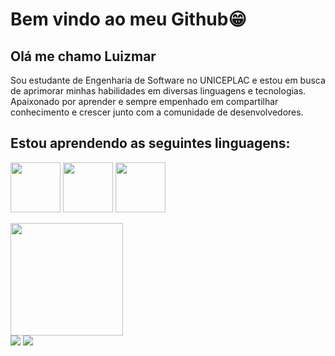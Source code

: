 # Bem vindo ao meu Github😁
## Olá me chamo Luizmar

Sou estudante de Engenharia de Software no UNICEPLAC e estou em busca de aprimorar minhas habilidades em diversas linguagens e tecnologias. Apaixonado por aprender e sempre empenhado em compartilhar conhecimento e crescer junto com a comunidade de desenvolvedores.

 
 
 ## Estou aprendendo as seguintes linguagens:
 
 <img src="https://cdn.jsdelivr.net/gh/devicons/devicon/icons/c/c-original.svg" width="80" height="80" /> <img src="https://cdn.jsdelivr.net/gh/devicons/devicon/icons/javascript/javascript-original.svg" width="80" height="80" /> <img src="https://cdn.jsdelivr.net/gh/devicons/devicon/icons/java/java-original-wordmark.svg" width="80" height="80" />

 <div>
<a href="https://github.com/LuizmarCardozo">
<img loading="lazy" height="180em" src="https://github-readme-stats.vercel.app/api?username=LMRK1LL3R&show_icons=true&theme=dracula&include_all_commits=true&count_private=true"/>
</div>

<div> 
<a href="https://instagram.com/luizmar.cardozo" target="_blank"><img loading="lazy" src="https://img.shields.io/badge/-Instagram-%23E4405F?style=for-the-badge&logo=instagram&logoColor=white" target="_blank"></a>
<a href="https://www.linkedin.com/in/luizmar-adcpção" target="_blank"><img loading="lazy" src="https://img.shields.io/badge/-LinkedIn-%230077B5?style=for-the-badge&logo=linkedin&logoColor=white" target="_blank"></a>   
</div> 
          
  
